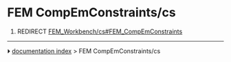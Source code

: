 # FEM CompEmConstraints/cs
1.  REDIRECT [FEM_Workbench/cs#FEM_CompEmConstraints](FEM_Workbench/cs#FEM_CompEmConstraints.md)



---
⏵ [documentation index](../README.md) > FEM CompEmConstraints/cs
